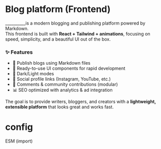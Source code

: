 # Blog platform (Frontend)

__________is a modern blogging and publishing platform powered by Markdown.  
This frontend is built with **React + Tailwind + animations**, focusing on speed, simplicity, and a beautiful UI out of the box.

### ✨ Features
- 📖 Publish blogs using Markdown files  
- 🎨 Ready-to-use UI components for rapid development  
- 🌙 Dark/Light modes  
- 🔗 Social profile links (Instagram, YouTube, etc.)  
- 💬 Comments & community contributions (modular)  
- 📊 SEO optimized with analytics & ad integration  

The goal is to provide writers, bloggers, and creators with a **lightweight, extensible platform** that looks great and works fast.

# config
ESM (import)